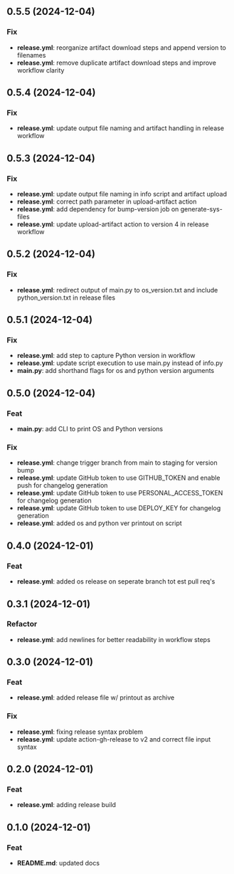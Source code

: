 ## 0.5.5 (2024-12-04)

### Fix

- **release.yml**: reorganize artifact download steps and append version to filenames
- **release.yml**: remove duplicate artifact download steps and improve workflow clarity

## 0.5.4 (2024-12-04)

### Fix

- **release.yml**: update output file naming and artifact handling in release workflow

## 0.5.3 (2024-12-04)

### Fix

- **release.yml**: update output file naming in info script and artifact upload
- **release.yml**: correct path parameter in upload-artifact action
- **release.yml**: add dependency for bump-version job on generate-sys-files
- **release.yml**: update upload-artifact action to version 4 in release workflow

## 0.5.2 (2024-12-04)

### Fix

- **release.yml**: redirect output of main.py to os_version.txt and include python_version.txt in release files

## 0.5.1 (2024-12-04)

### Fix

- **release.yml**: add step to capture Python version in workflow
- **release.yml**: update script execution to use main.py instead of info.py
- **main.py**: add shorthand flags for os and python version arguments

## 0.5.0 (2024-12-04)

### Feat

- **main.py**: add CLI to print OS and Python versions

### Fix

- **release.yml**: change trigger branch from main to staging for version bump
- **release.yml**: update GitHub token to use GITHUB_TOKEN and enable push for changelog generation
- **release.yml**: update GitHub token to use PERSONAL_ACCESS_TOKEN for changelog generation
- **release.yml**: update GitHub token to use DEPLOY_KEY for changelog generation
- **release.yml**: added os and python ver printout on script

## 0.4.0 (2024-12-01)

### Feat

- **release.yml**: added os release on seperate branch tot est pull req's

## 0.3.1 (2024-12-01)

### Refactor

- **release.yml**: add newlines for better readability in workflow steps

## 0.3.0 (2024-12-01)

### Feat

- **release.yml**: added release file w/ printout as archive

### Fix

- **release.yml**: fixing release syntax problem
- **release.yml**: update action-gh-release to v2 and correct file input syntax

## 0.2.0 (2024-12-01)

### Feat

- **release.yml**: adding release build

## 0.1.0 (2024-12-01)

### Feat

- **README.md**: updated docs
